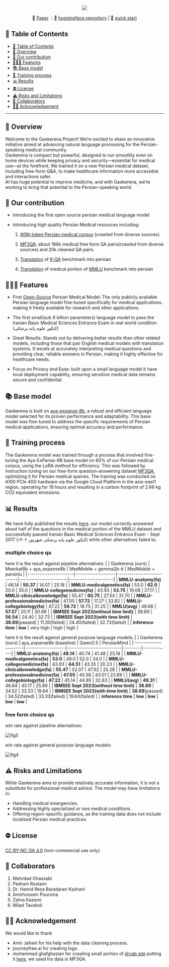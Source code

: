 <div align="center">
  <img src="https://github.com/user-attachments/assets/fa5782f3-bf6e-4ff1-987d-517e6f2d135f"/>
</div>
<p align="center">
📃 <a href="" target="_blank">Paper</a> ｜🤗 <a href="https://huggingface.co/gaokerena" target="_blank">huggingface repository</a> | 🚀 <a href="https://colab.research.google.com/github/Mehrdadghassabi/Gaokerena/blob/master/assets/Untitled4.ipynb" target="_blank">quick start</a>
</p>

## 📒 Table of Contents
- [📒 Table of Contents](#-table-of-contents)
- [📍 Overview](#-overview)
- [🌱 Our contribution](#-our-contribution)
- [🕵🏼‍♀️ Features](#-features)
- [📚 Base model](#-base-model)
- [🏃 Training process](#-training-process)
- [📊 Results](#-Results)
- [⛔️ License](#-Results)
- [⚠️ Risks and Limitations](#-risks-and-limitations)
- [🤝 Collaborators](#-collaborators)
- [🙏🏼 Acknowledgement](#-acknowledgement)

---

## 📍 Overview
Welcome to the Gaokerena Project! We’re excited to share an innovative initiative aimed at advancing natural language processing for the Persian-speaking medical community.\
Gaokerena is compact but powerful, designed to run smoothly even on home devices while keeping privacy and security—essential for medical use—at the forefront. We trained it on a new Persian medical dataset, including free-form Q&A, to make healthcare information more accessible and interactions safer.\
AI has huge potential to improve medicine, and with Gaokerena, we’re working to bring that potential to the Persian-speaking world.

## 🌱 Our contribution
- Introducing the first open source persian medical language model
- Introducing high quality Persian Medical resources including:

    1. [90M-token Persian medical corpus](https://huggingface.co/datasets/gaokerena/medical_corpus) (crawled from diverse sources).

    2. [MF3QA](https://github.com/Mehrdadghassabi/Gaokerena/tree/main/dataset/MF3QA): about 186k medical free form QA pairs(crawled from diverse sources) and 20k cleaned QA pairs.
 
    4. [Translation](https://github.com/Mehrdadghassabi/Gaokerena/tree/main/dataset/KQA_fa) of [K-QA](https://github.com/Itaymanes/K-QA/blob/main/dataset/questions_w_answers.jsonl) benchmark into persian

    6. [Translation](https://github.com/Mehrdadghassabi/Gaokerena/tree/main/dataset/MMLU_fa) of medical portion of [MMLU](https://github.com/Itaymanes/K-QA/blob/main/dataset/questions_w_answers.jsonl) benchmark into persian

## 🕵🏼‍♀️ Features
- First [Open-Source](https://huggingface.co/gaokerena/gaokerena-v1) Persian Medical Model: The only publicly available Persian language model fine-tuned specifically for medical applications. making it freely available for research and other applications.
- The first small(sub 8 billion parameters) language model to pass the Iranian Basic Medical Sciences Entrance Exam in real world condition (کنکور علوم پایه پزشکی)

- Great Results: Stands out by delivering better results than other related models, including those that pair English medical models with translation systems. It excels at accurately interpreting medical questions and providing clear, reliable answers in Persian, making it highly effective for healthcare needs.

- Focus on Privacy and Ease: built upon a small language model it have local deployment capability, ensuring sensitive medical data remains secure and confidential.

## 📚 Base model
Gaokerena is built on [aya-expanse-8b](https://huggingface.co/CohereForAI/aya-expanse-8b), a robust and efficient language model selected for its proven performance and adaptability. This base model was fine-tuned to address the specific requirements of Persian medical applications, ensuring optimal accuracy and performance.

## 🏃 Training process
The Gaokerena model was trained through a  process that involved fine-tuning the Aya-ExPanse-8B base model on 60% of our Persian medical corpus, using the LoRA method for efficiency. This was followed by instruction tuning on our free-form question-answering dataset [MF3QA](https://huggingface.co/datasets/gaokerena/MF3QA), optimizing it for Persian medical queries.  The training was conducted on A100 PCIe 40G hardware via the Google Cloud Platform in the asia-east1 region, operating for 19 hours and resulting in a carbon footprint of 2.66 kg CO2 equivalent emissions.

## 📊 Results
We have fully published the results [here](https://github.com/Mehrdadghassabi/Gaokerena/tree/main/evaluation). our model correctly answered about half of the questions in the medical portion of the MMLU dataset
and successfully passed Iranian Basic Medical Sciences Entrance Exam - Sept 2017 (کنکور علوم پایه پزشکی شهریور ۱۴۰۲) while other alternatives failed to.
### multiple choice qa
here it is the result against pipeline alternatives:
|                       | Gaokerena (ours) | Meerkat8b + aya_expanse8b | MedMobile + gemma2b-it | MedMobile + parsinlu |
|-----------------------|--------------------|----------------------------|------------------------|----------------------|
| **MMLU-anatomy(fa)**  | 48.14              | **50.37**                 | 14.07                  | 25.18                |
| **MMLU-medicalgenetics(fa)**      | 53.0              | **62.0**                  | 20.0                   | 35.0                 |
| **MMLU-collegemedicine(fa)**      | 43.93              | **53.75**                 | 19.08                  | 27.17                |
| **MMLU-clinicalknowledge(fa)**     | 55.47              | **60.75**                 | 27.54                 | 31.70               |
| **MMLU-professionalmedicine(fa)**  | 47.05              | **57.72**                 | 17.27                  | 33.82               |
| **MMLU-collegebiology(fa)**      | 47.22              | **59.72**                 | 18.75                  | 31.25                |
| **MMLU(avg)**         | 48.66              | **57.57**                 | 20.11                  | 30.99                |
| **IBMSEE Sept 2023(without time limit)**  | 38.69              | **56.54**                 | 24.40                | 32.73                |
| **IBMSEE Sept 2023(with time limit)**  | **38.69**(passed)          | 11.30(failed)                    | 24.40(failed)                 | 32.73(failed)               |
| **inference time**    | **low**                | very high                | high                   | high                 |

here it is the result against general purpose language models:
|                       | Gaokerena (ours) | aya_expanse8b (baseline) | Qwen2.5 | PersianMind |
|-----------------------|--------------------|---------------------------|---------|-------------|
| **MMLU-anatomy(fa)**  | **48.14**          | 40.74                     | 41.48   | 25.18       |
| **MMLU-medicalgenetics(fa)**      | **53.0**           | 49.0                      | 52.0    | 34.0        |
| **MMLU-collegemedicine(fa)**      | 43.93              | **44.51**                 | 43.35   | 20.23       |
| **MMLU-clinicalknowledge(fa)**     | **55.47**          | 52.07                     | 47.92   | 25.28       |
| **MMLU-professionalmedicine(fa)**  | **47.05**          | 45.58                     | 43.01   | 23.89       |          |
| **MMLU-collegebiology(fa)**      | **47.22**          | 45.14                     | 44.85   | 32.63       |
| **MMLU(avg)**         | **49.31**          | 46.64                     | 45.17   | 25.89       |
| **IBMSEE Sept 2023(without time limit)**   | **38.69**          | 34.52                     | 33.33   | 19.64       |
| **IBMSEE Sept 2023(with time limit)**  | **38.69**(passed)          | 34.52(failed)                     | 33.33(failed)   | 19.64(failed)       |
| **inference time**    | **low**                | **low**                       | **low**     | **low**         |
### free form choice qa
win rate against pipeline alternatives:

![fig5](https://github.com/user-attachments/assets/5e134034-fb85-4fc4-ae3d-d4b9afd62f43)

win rate against general purpose language models:

![fig4](https://github.com/user-attachments/assets/aac5de66-3c51-4436-8d42-5eb52252c762)


## ⚠️ Risks and Limitations
While Gaokerena aims to provide relatively accurate information, it is not a substitute for professional medical advice. The model may have limitations in:

- Handling medical emergencies.
- Addressing highly specialized or rare medical conditions.
- Offering region-specific guidance, as the training data does not include localized Persian medical practices.

## ⛔️ License
[CC BY-NC-SA 4.0](https://creativecommons.org/licenses/by-nc-sa/4.0/) (non-commercial use only)

## 🤝 Collaborators
1. Mehrdad Ghassabi
2. Pedram Rostami
3. Dr. Hamid Reza Baradaran Kashani
4. Amirhossein Poursina
5. Zahra Kazemi
6. Milad Tavakoli
## 🙏🏼 Acknowledgement
We would like to thank 
- Amir Jahani for his help with the data cleaning process.
- journeyfree.ai for creating logo.
- mohammad ghafghazian for crawling small portion of [dryab site](https://doctor-yab.ir) putting it [here](https://www.kaggle.com/datasets/mohamadghafghaziyan/persian-medical-qa-dataset), we used his data in MF3QA.
